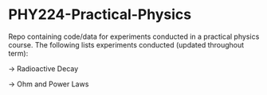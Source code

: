 # PHY224-Practical-Physics
Repo containing code/data for experiments conducted in a practical physics course.
The following lists experiments conducted (updated throughout term):

  -> Radioactive Decay
  
  -> Ohm and Power Laws 
 
